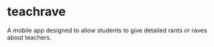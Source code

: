 teachrave
=========

A mobile app designed to allow students to give detailed rants or raves about teachers.